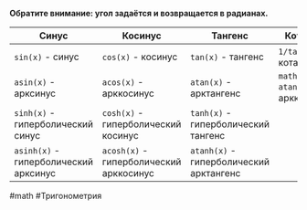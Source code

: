 **Обратите внимание: угол задаётся и возвращается в радианах.**

| Синус                                 | Косинус                                 | Тангенс                                 | Котангенс                            |
| ------------------------------------- | --------------------------------------- | --------------------------------------- | ------------------------------------ |
| `sin(x)` - синус                      | `cos(x)` - косинус                      | `tan(x)` - тангенс                      | `1/tan(x)` - котангенс               |
| `asin(x)` - арксинус                  | `acos(x)` - арккосинус                  | `atan(x)` - арктангенс                  | `math.pi/2 - atan(x)` - арккотангенс |
| `sinh(x)` - гиперболический синус     | `cosh(x)` - гиперболический косинус     | `tanh(x)` - гиперболический тангенс     |                                      |
| `asinh(x)` - гиперболический арксинус | `acosh(x)` - гиперболический арккосинус | `atanh(x)` - гиперболический арктангенс |                                      |
#math  #Тригонометрия